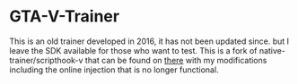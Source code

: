 # GTA-V-Trainer

This is an old trainer developed in 2016, it has not been updated since. but I leave the SDK available for those who want to test. This is a fork of native-trainer/scripthook-v that can be found on [there](http://www.dev-c.com/) with my modifications including the online injection that is no longer functional.
